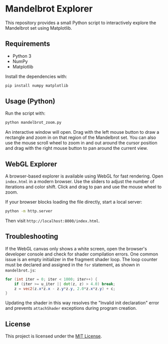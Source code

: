 # Mandelbrot Explorer

This repository provides a small Python script to interactively explore the Mandelbrot set using Matplotlib.

## Requirements

- Python 3
- NumPy
- Matplotlib

Install the dependencies with:

```bash
pip install numpy matplotlib
```

## Usage (Python)

Run the script with:

```bash
python mandelbrot_zoom.py
```

An interactive window will open. Drag with the left mouse button to draw a rectangle and zoom in on that region of the Mandelbrot set. You can also use the mouse scroll wheel to zoom in and out around the cursor position and drag with the right mouse button to pan around the current view.

## WebGL Explorer

A browser-based explorer is available using WebGL for fast rendering. Open `index.html` in a modern browser. Use the sliders to adjust the number of iterations and color shift. Click and drag to pan and use the mouse wheel to zoom.

If your browser blocks loading the file directly, start a local server:

```bash
python -m http.server
```

Then visit `http://localhost:8000/index.html`.

## Troubleshooting

If the WebGL canvas only shows a white screen, open the browser's developer console and check for shader compilation errors. One common issue is an empty initializer in the fragment shader loop. The loop counter must be declared and assigned in the `for` statement, as shown in `mandelbrot.js`:

```glsl
for (int iter = 0; iter < 1000; iter++) {
    if (iter >= u_iter || dot(z, z) > 4.0) break;
    z = vec2(z.x*z.x - z.y*z.y, 2.0*z.x*z.y) + c;
}
```

Updating the shader in this way resolves the "Invalid init declaration" error
and prevents `attachShader` exceptions during program creation.

## License

This project is licensed under the [MIT License](LICENSE).
